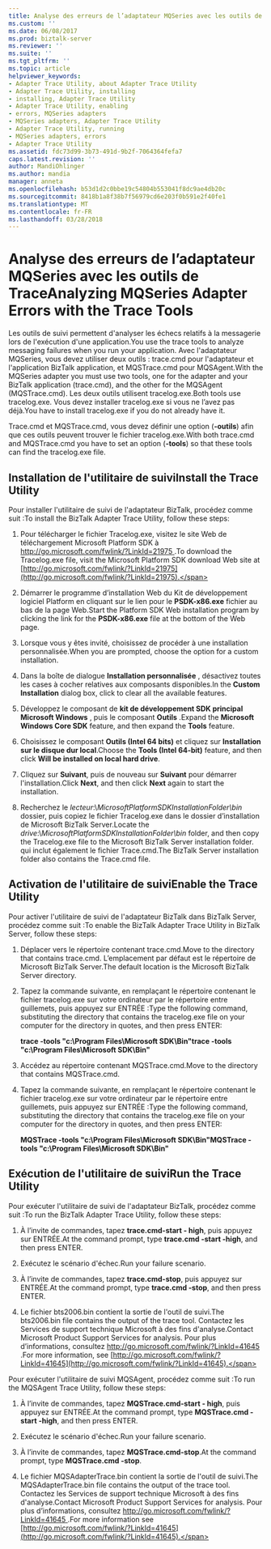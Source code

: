 ```yaml
---
title: Analyse des erreurs de l’adaptateur MQSeries avec les outils de Trace | Documents Microsoft
ms.custom: ''
ms.date: 06/08/2017
ms.prod: biztalk-server
ms.reviewer: ''
ms.suite: ''
ms.tgt_pltfrm: ''
ms.topic: article
helpviewer_keywords:
- Adapter Trace Utility, about Adapter Trace Utility
- Adapter Trace Utility, installing
- installing, Adapter Trace Utility
- Adapter Trace Utility, enabling
- errors, MQSeries adapters
- MQSeries adapters, Adapter Trace Utility
- Adapter Trace Utility, running
- MQSeries adapters, errors
- Adapter Trace Utility
ms.assetid: fdc73d99-3b73-491d-9b2f-7064364fefa7
caps.latest.revision: ''
author: MandiOhlinger
ms.author: mandia
manager: anneta
ms.openlocfilehash: b53d1d2c0bbe19c54804b553041f8dc9ae4db20c
ms.sourcegitcommit: 8418b1a8f38b7f56979cd6e203f0b591e2f40fe1
ms.translationtype: MT
ms.contentlocale: fr-FR
ms.lasthandoff: 03/28/2018
---
```

# <a name="analyzing-mqseries-adapter-errors-with-the-trace-tools"></a><span data-ttu-id="e6adc-102">Analyse des erreurs de l’adaptateur MQSeries avec les outils de Trace</span><span class="sxs-lookup"><span data-stu-id="e6adc-102">Analyzing MQSeries Adapter Errors with the Trace Tools</span></span>
<span data-ttu-id="e6adc-103">Les outils de suivi permettent d'analyser les échecs relatifs à la messagerie lors de l'exécution d'une application.</span><span class="sxs-lookup"><span data-stu-id="e6adc-103">You use the trace tools to analyze messaging failures when you run your application.</span></span> <span data-ttu-id="e6adc-104">Avec l'adaptateur MQSeries, vous devez utiliser deux outils : trace.cmd pour l'adaptateur et l'application BizTalk application, et MQSTrace.cmd pour MQSAgent.</span><span class="sxs-lookup"><span data-stu-id="e6adc-104">With the MQSeries adapter you must use two tools, one for the adapter and your BizTalk application (trace.cmd), and the other for the MQSAgent (MQSTrace.cmd).</span></span> <span data-ttu-id="e6adc-105">Les deux outils utilisent tracelog.exe.</span><span class="sxs-lookup"><span data-stu-id="e6adc-105">Both tools use tracelog.exe.</span></span> <span data-ttu-id="e6adc-106">Vous devez installer tracelog.exe si vous ne l’avez pas déjà.</span><span class="sxs-lookup"><span data-stu-id="e6adc-106">You have to install tracelog.exe if you do not already have it.</span></span>  
  
 <span data-ttu-id="e6adc-107">Trace.cmd et MQSTrace.cmd, vous devez définir une option (**-outils**) afin que ces outils peuvent trouver le fichier tracelog.exe.</span><span class="sxs-lookup"><span data-stu-id="e6adc-107">With both trace.cmd and MQSTrace.cmd you have to set an option (**-tools**) so that these tools can find the tracelog.exe file.</span></span>  
  
## <a name="install-the-trace-utility"></a><span data-ttu-id="e6adc-108">Installation de l'utilitaire de suivi</span><span class="sxs-lookup"><span data-stu-id="e6adc-108">Install the Trace Utility</span></span>  
 <span data-ttu-id="e6adc-109">Pour installer l'utilitaire de suivi de l'adaptateur BizTalk, procédez comme suit :</span><span class="sxs-lookup"><span data-stu-id="e6adc-109">To install the BizTalk Adapter Trace Utility, follow these steps:</span></span>  
  
1.  <span data-ttu-id="e6adc-110">Pour télécharger le fichier Tracelog.exe, visitez le site Web de téléchargement Microsoft Platform SDK à [ http://go.microsoft.com/fwlink/?LinkId=21975 ](http://go.microsoft.com/fwlink/?LinkId=21975).</span><span class="sxs-lookup"><span data-stu-id="e6adc-110">To download the Tracelog.exe file, visit the Microsoft Platform SDK download Web site at [http://go.microsoft.com/fwlink/?LinkId=21975](http://go.microsoft.com/fwlink/?LinkId=21975).</span></span>  
  
2.  <span data-ttu-id="e6adc-111">Démarrer le programme d’installation Web du Kit de développement logiciel Platform en cliquant sur le lien pour le **PSDK-x86.exe** fichier au bas de la page Web.</span><span class="sxs-lookup"><span data-stu-id="e6adc-111">Start the Platform SDK Web installation program by clicking the link for the **PSDK-x86.exe** file at the bottom of the Web page.</span></span>  
  
3.  <span data-ttu-id="e6adc-112">Lorsque vous y êtes invité, choisissez de procéder à une installation personnalisée.</span><span class="sxs-lookup"><span data-stu-id="e6adc-112">When you are prompted, choose the option for a custom installation.</span></span>  
  
4.  <span data-ttu-id="e6adc-113">Dans la boîte de dialogue **Installation personnalisée** , désactivez toutes les cases à cocher relatives aux composants disponibles.</span><span class="sxs-lookup"><span data-stu-id="e6adc-113">In the **Custom Installation** dialog box, click to clear all the available features.</span></span>  
  
5.  <span data-ttu-id="e6adc-114">Développez le composant de **kit de développement SDK principal Microsoft Windows** , puis le composant **Outils** .</span><span class="sxs-lookup"><span data-stu-id="e6adc-114">Expand the **Microsoft Windows Core SDK** feature, and then expand the **Tools** feature.</span></span>  
  
6.  <span data-ttu-id="e6adc-115">Choisissez le composant **Outils (Intel 64 bits)** et cliquez sur **Installation sur le disque dur local**.</span><span class="sxs-lookup"><span data-stu-id="e6adc-115">Choose the **Tools (Intel 64-bit)** feature, and then click **Will be installed on local hard drive**.</span></span>  
  
7.  <span data-ttu-id="e6adc-116">Cliquez sur **Suivant**, puis de nouveau sur **Suivant** pour démarrer l'installation.</span><span class="sxs-lookup"><span data-stu-id="e6adc-116">Click **Next**, and then click **Next** again to start the installation.</span></span>  
  
8.  <span data-ttu-id="e6adc-117">Recherchez le *lecteur*:\\*MicrosoftPlatformSDKInstallationFolder\bin* dossier, puis copiez le fichier Tracelog.exe dans le dossier d’installation de Microsoft BizTalk Server.</span><span class="sxs-lookup"><span data-stu-id="e6adc-117">Locate the *drive*:\\*MicrosoftPlatformSDKInstallationFolder\bin* folder, and then copy the Tracelog.exe file to the Microsoft BizTalk Server installation folder.</span></span> <span data-ttu-id="e6adc-118">qui inclut également le fichier Trace.cmd.</span><span class="sxs-lookup"><span data-stu-id="e6adc-118">The BizTalk Server installation folder also contains the Trace.cmd file.</span></span>  
  
## <a name="enable-the-trace-utility"></a><span data-ttu-id="e6adc-119">Activation de l'utilitaire de suivi</span><span class="sxs-lookup"><span data-stu-id="e6adc-119">Enable the Trace Utility</span></span>  
 <span data-ttu-id="e6adc-120">Pour activer l'utilitaire de suivi de l'adaptateur BizTalk dans BizTalk Server, procédez comme suit :</span><span class="sxs-lookup"><span data-stu-id="e6adc-120">To enable the BizTalk Adapter Trace Utility in BizTalk Server, follow these steps:</span></span>  
  
1.  <span data-ttu-id="e6adc-121">Déplacer vers le répertoire contenant trace.cmd.</span><span class="sxs-lookup"><span data-stu-id="e6adc-121">Move to the directory that contains trace.cmd.</span></span> <span data-ttu-id="e6adc-122">L’emplacement par défaut est le répertoire de Microsoft BizTalk Server.</span><span class="sxs-lookup"><span data-stu-id="e6adc-122">The default location is the Microsoft BizTalk Server directory.</span></span>  
  
2.  <span data-ttu-id="e6adc-123">Tapez la commande suivante, en remplaçant le répertoire contenant le fichier tracelog.exe sur votre ordinateur par le répertoire entre guillemets, puis appuyez sur ENTRÉE :</span><span class="sxs-lookup"><span data-stu-id="e6adc-123">Type the following command, substituting the directory that contains the tracelog.exe file on your computer for the directory in quotes, and then press ENTER:</span></span>  
  
     <span data-ttu-id="e6adc-124">**trace -tools "c:\Program Files\Microsoft SDK\Bin"**</span><span class="sxs-lookup"><span data-stu-id="e6adc-124">**trace -tools "c:\Program Files\Microsoft SDK\Bin"**</span></span>  
  
3.  <span data-ttu-id="e6adc-125">Accédez au répertoire contenant MQSTrace.cmd.</span><span class="sxs-lookup"><span data-stu-id="e6adc-125">Move to the directory that contains MQSTrace.cmd.</span></span>  
  
4.  <span data-ttu-id="e6adc-126">Tapez la commande suivante, en remplaçant le répertoire contenant le fichier tracelog.exe sur votre ordinateur par le répertoire entre guillemets, puis appuyez sur ENTRÉE :</span><span class="sxs-lookup"><span data-stu-id="e6adc-126">Type the following command, substituting the directory that contains the tracelog.exe file on your computer for the directory in quotes, and then press ENTER:</span></span>  
  
     <span data-ttu-id="e6adc-127">**MQSTrace -tools "c:\Program Files\Microsoft SDK\Bin"**</span><span class="sxs-lookup"><span data-stu-id="e6adc-127">**MQSTrace -tools "c:\Program Files\Microsoft SDK\Bin"**</span></span>  
  
## <a name="run-the-trace-utility"></a><span data-ttu-id="e6adc-128">Exécution de l'utilitaire de suivi</span><span class="sxs-lookup"><span data-stu-id="e6adc-128">Run the Trace Utility</span></span>  
 <span data-ttu-id="e6adc-129">Pour exécuter l'utilitaire de suivi de l'adaptateur BizTalk, procédez comme suit :</span><span class="sxs-lookup"><span data-stu-id="e6adc-129">To run the BizTalk Adapter Trace Utility, follow these steps:</span></span>  
  
1.  <span data-ttu-id="e6adc-130">À l’invite de commandes, tapez **trace.cmd-start - high**, puis appuyez sur ENTRÉE.</span><span class="sxs-lookup"><span data-stu-id="e6adc-130">At the command prompt, type **trace.cmd -start -high**, and then press ENTER.</span></span>  
  
2.  <span data-ttu-id="e6adc-131">Exécutez le scénario d'échec.</span><span class="sxs-lookup"><span data-stu-id="e6adc-131">Run your failure scenario.</span></span>  
  
3.  <span data-ttu-id="e6adc-132">À l’invite de commandes, tapez **trace.cmd-stop**, puis appuyez sur ENTRÉE.</span><span class="sxs-lookup"><span data-stu-id="e6adc-132">At the command prompt, type **trace.cmd -stop**, and then press ENTER.</span></span>  
  
4.  <span data-ttu-id="e6adc-133">Le fichier bts2006.bin contient la sortie de l'outil de suivi.</span><span class="sxs-lookup"><span data-stu-id="e6adc-133">The bts2006.bin file contains the output of the trace tool.</span></span> <span data-ttu-id="e6adc-134">Contactez les Services de support technique Microsoft à des fins d'analyse.</span><span class="sxs-lookup"><span data-stu-id="e6adc-134">Contact Microsoft Product Support Services for analysis.</span></span> <span data-ttu-id="e6adc-135">Pour plus d’informations, consultez [ http://go.microsoft.com/fwlink/?LinkId=41645 ](http://go.microsoft.com/fwlink/?LinkId=41645).</span><span class="sxs-lookup"><span data-stu-id="e6adc-135">For more information, see [http://go.microsoft.com/fwlink/?LinkId=41645](http://go.microsoft.com/fwlink/?LinkId=41645).</span></span>  
  
 <span data-ttu-id="e6adc-136">Pour exécuter l'utilitaire de suivi MQSAgent, procédez comme suit :</span><span class="sxs-lookup"><span data-stu-id="e6adc-136">To run the MQSAgent Trace Utility, follow these steps:</span></span>  
  
1.  <span data-ttu-id="e6adc-137">À l’invite de commandes, tapez **MQSTrace.cmd-start - high**, puis appuyez sur ENTRÉE.</span><span class="sxs-lookup"><span data-stu-id="e6adc-137">At the command prompt, type **MQSTrace.cmd -start -high**, and then press ENTER.</span></span>  
  
2.  <span data-ttu-id="e6adc-138">Exécutez le scénario d'échec.</span><span class="sxs-lookup"><span data-stu-id="e6adc-138">Run your failure scenario.</span></span>  
  
3.  <span data-ttu-id="e6adc-139">À l’invite de commandes, tapez **MQSTrace.cmd-stop**.</span><span class="sxs-lookup"><span data-stu-id="e6adc-139">At the command prompt, type **MQSTrace.cmd -stop**.</span></span>  
  
4.  <span data-ttu-id="e6adc-140">Le fichier MQSAdapterTrace.bin contient la sortie de l'outil de suivi.</span><span class="sxs-lookup"><span data-stu-id="e6adc-140">The MQSAdapterTrace.bin file contains the output of the trace tool.</span></span> <span data-ttu-id="e6adc-141">Contactez les Services de support technique Microsoft à des fins d'analyse.</span><span class="sxs-lookup"><span data-stu-id="e6adc-141">Contact Microsoft Product Support Services for analysis.</span></span> <span data-ttu-id="e6adc-142">Pour plus d’informations, consultez [ http://go.microsoft.com/fwlink/?LinkId=41645 ](http://go.microsoft.com/fwlink/?LinkId=41645).</span><span class="sxs-lookup"><span data-stu-id="e6adc-142">For more information see [http://go.microsoft.com/fwlink/?LinkId=41645](http://go.microsoft.com/fwlink/?LinkId=41645).</span></span>